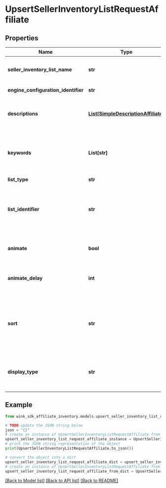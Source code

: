 # UpsertSellerInventoryListRequestAffiliate


## Properties

Name | Type | Description | Notes
------------ | ------------- | ------------- | -------------
**seller_inventory_list_name** | **str** | Descriptive name of this list for seller use only | 
**engine_configuration_identifier** | **str** | Customization identifier | 
**descriptions** | [**List[SimpleDescriptionAffiliate]**](SimpleDescriptionAffiliate.md) | Contains custom title and description of grid | 
**keywords** | **List[str]** | Keywords is meta data for the grid you created that can be used for SEO purposes. | 
**list_type** | **str** | List type | 
**list_identifier** | **str** | Depending on the &#x60;listType&#x60;, this is either the list / search / channel inventory identifier. | 
**animate** | **bool** | Create an animated gif instead of a list of images | [optional] [default to False]
**animate_delay** | **int** | Controls animation delay in milliseconds. -1 is disabled | [optional] [default to -1]
**sort** | **str** | Determines which badge to show on the Web Component. Is also used to sort properties for search grids. | [optional] 
**display_type** | **str** | Indicate which initial values to display first on the front-facing card | [default to 'NATIVE']

## Example

```python
from wink_sdk_affiliate_inventory.models.upsert_seller_inventory_list_request_affiliate import UpsertSellerInventoryListRequestAffiliate

# TODO update the JSON string below
json = "{}"
# create an instance of UpsertSellerInventoryListRequestAffiliate from a JSON string
upsert_seller_inventory_list_request_affiliate_instance = UpsertSellerInventoryListRequestAffiliate.from_json(json)
# print the JSON string representation of the object
print(UpsertSellerInventoryListRequestAffiliate.to_json())

# convert the object into a dict
upsert_seller_inventory_list_request_affiliate_dict = upsert_seller_inventory_list_request_affiliate_instance.to_dict()
# create an instance of UpsertSellerInventoryListRequestAffiliate from a dict
upsert_seller_inventory_list_request_affiliate_from_dict = UpsertSellerInventoryListRequestAffiliate.from_dict(upsert_seller_inventory_list_request_affiliate_dict)
```
[[Back to Model list]](../README.md#documentation-for-models) [[Back to API list]](../README.md#documentation-for-api-endpoints) [[Back to README]](../README.md)


